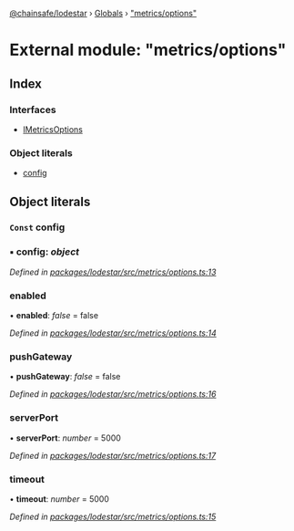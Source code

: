 [@chainsafe/lodestar](../README.md) › [Globals](../globals.md) › ["metrics/options"](_metrics_options_.md)

# External module: "metrics/options"

## Index

### Interfaces

* [IMetricsOptions](../interfaces/_metrics_options_.imetricsoptions.md)

### Object literals

* [config](_metrics_options_.md#const-config)

## Object literals

### `Const` config

### ▪ **config**: *object*

*Defined in [packages/lodestar/src/metrics/options.ts:13](https://github.com/ChainSafe/lodestar/blob/7e3e010f1/packages/lodestar/src/metrics/options.ts#L13)*

###  enabled

• **enabled**: *false* = false

*Defined in [packages/lodestar/src/metrics/options.ts:14](https://github.com/ChainSafe/lodestar/blob/7e3e010f1/packages/lodestar/src/metrics/options.ts#L14)*

###  pushGateway

• **pushGateway**: *false* = false

*Defined in [packages/lodestar/src/metrics/options.ts:16](https://github.com/ChainSafe/lodestar/blob/7e3e010f1/packages/lodestar/src/metrics/options.ts#L16)*

###  serverPort

• **serverPort**: *number* = 5000

*Defined in [packages/lodestar/src/metrics/options.ts:17](https://github.com/ChainSafe/lodestar/blob/7e3e010f1/packages/lodestar/src/metrics/options.ts#L17)*

###  timeout

• **timeout**: *number* = 5000

*Defined in [packages/lodestar/src/metrics/options.ts:15](https://github.com/ChainSafe/lodestar/blob/7e3e010f1/packages/lodestar/src/metrics/options.ts#L15)*
